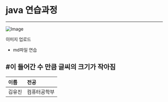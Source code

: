 # java 연습과정
***
![Image](https://github.com/user-attachments/assets/d659711f-34fd-448a-8cfd-51e895424257)

이미지 업로드
* md파일 연습 

## #이 들어간 수 만큼 글씨의 크기가 작아짐 

| 이름 | 전공 |
|:----|:---|
|김유진| 컴퓨터공학부 |